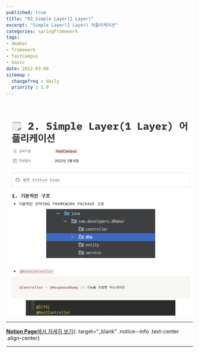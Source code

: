 ```yaml
---
published: true
title: "02_Simple Layer(1 Layer)"
excerpt: "Simple Layer(1 Layer) 어플리케이션"
categories: springFramework
tags: 
- dmaker
- framework
- fastCampus
- basic
date: 2022-03-08
sitemap :
  changefreq : daily
  priority : 1.0
---
```

<br/>
<br/>

![2022-03-08-003_01](/assets/dmaker/2022-03-08-003_01.png)
  
---
[**Notion Page**에서 자세히 보기](https://pine-juice-8ba.notion.site/2-Simple-Layer-1-Layer-39faab6741eb477c9d7006650ae0b52b){: target="_blank" .notice--info .text-center .align-center}

---
